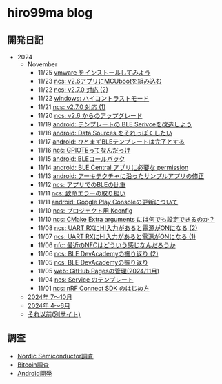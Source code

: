 # hiro99ma blog

## 開発日記

* 2024
  * November
    * 11/25 [vmware をインストールしてみよう](2024/11/20241125-vmware.md)
    * 11/23 [ncs: v2.6アプリにMCUbootを組み込む](2024/11/20241123-ncs.md)
    * 11/22 [ncs: v2.7.0 対応 (2)](2024/11/20241122-ncs.md)
    * 11/22 [windows: ハイコントラストモード](2024/11/20241122-win.md)
    * 11/21 [ncs: v2.7.0 対応 (1)](2024/11/20241121-ncs.md)
    * 11/20 [ncs: v2.6 からのアップグレード](2024/11/20241120-ncs.md)
    * 11/19 [android: テンプレートの BLE Serivceを改造しよう](2024/11/20241119-and.md)
    * 11/18 [android: Data Sources をそれっぽくしたい](2024/11/20241118-and.md)
    * 11/17 [android: ひとまずBLEテンプレートは完了とする](2024/11/20241117-and.md)
    * 11/16 [ncs: GPIOTEってなんだっけ](2024/11/20241116-ncs.md)
    * 11/15 [android: BLEコールバック](2024/11/20241115-and.md)
    * 11/14 [android: BLE Central アプリに必要な permission](2024/11/20241114-and.md)
    * 11/13 [android: アーキテクチャに沿ったサンプルアプリの修正](2024/11/20241113-and.md)
    * 11/12 [ncs: アプリでのBLEの比重](2024/11/20241112-ncs.md)
    * 11/11 [ncs: 致命エラーの取り扱い](2024/11/20241111-ncs.md)
    * 11/11 [android: Google Play Consoleの更新について](2024/11/20241111-and.md)
    * 11/10 [ncs: プロジェクト用 Kconfig](2024/11/20241110-ncs2.md)
    * 11/10 [ncs: CMake Extra arguments には何でも設定できるのか？](2024/11/20241110-ncs.md)
    * 11/08 [ncs: UART RXにHI入力があると電源がONになる (2)](2024/11/20241108-ncs.md)
    * 11/07 [ncs: UART RXにHI入力があると電源がONになる (1)](2024/11/20241107-ncs.md)
    * 11/06 [nfc: 最近のNFCはどういう感じなんだろうか](2024/11/20241106-nfc.md)
    * 11/06 [ncs: BLE DevAcademyの振り返り (2)](2024/11/20241106-ncs.md)
    * 11/05 [ncs: BLE DevAcademyの振り返り](2024/11/20241105-ncs.md)
    * 11/05 [web: GitHub Pagesの管理(2024/11月)](2024/11/20241105-web.md)
    * 11/04 [ncs: Service のテンプレート](2024/11/20241104-ncs.md)
    * 11/01 [ncs: nRF Connect SDK のはじめ方](2024/11/20241101-ncs.md)
  * [2024年 7～10月](2024/2024-2.md)
  * [2024年 4～6月](2024/2024-1.md)
  * [それ以前(別サイト)](https://hiro99ma.blogspot.com/)

## 調査

* [Nordic Semiconductor調査](nrf/index.md)
* [Bitcoin調査](bitcoin/index.md)
* [Android開発](android/index.md)
